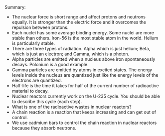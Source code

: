 Summary:

- The nuclear force is short range and affect protons and neutrons equally. It is stronger than the electric force and it overcomes the repulsion between protons.
- Each nuclei has some average binding energy. Some nuclei are more stable than others. Iron-56 is the most stable atom in the world. Helium is particularly stable.
- There are three types of radiation. Alpha which is just helium; Beta, which is just an electron; and Gamma, which is a photon.
- Alpha particles are emitted when a nucleus above iron spontaneously decays. Polonium is a good example.
- Gamma particles are emitted by atoms in excited states. The energy levels inside the nucleus are quantized just like the energy levels of the electrons are quantized.
- Half-life is the time it takes for half of the current number of radioactive material to decay.
- Nuclear reactors currently work on the U-235 cycle. You should be able to describe this cycle (each step).
- What is one of the radioactive wastes in nuclear reactors?
- A chain reaction is a reaction that keeps increasing and can get out of control.
- We use cadmium bars to control the chain reaction in nuclear reactors because they absorb neutrons.